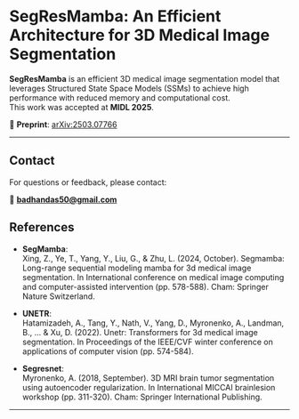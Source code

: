 # SegResMamba: An Efficient Architecture for 3D Medical Image Segmentation

**SegResMamba** is an efficient 3D medical image segmentation model that leverages Structured State Space Models (SSMs) to achieve high performance with reduced memory and computational cost.  
This work was accepted at **MIDL 2025**.

📄 **Preprint**: [arXiv:2503.07766](https://arxiv.org/pdf/2503.07766)

---

## Contact

For questions or feedback, please contact:

📧 **badhandas50@gmail.com**



## References

- **SegMamba**:  
  Xing, Z., Ye, T., Yang, Y., Liu, G., & Zhu, L. (2024, October). Segmamba: Long-range sequential modeling mamba for 3d medical image segmentation. In International conference on medical image computing and computer-assisted intervention (pp. 578-588). Cham: Springer Nature Switzerland.

- **UNETR**:  
  Hatamizadeh, A., Tang, Y., Nath, V., Yang, D., Myronenko, A., Landman, B., ... & Xu, D. (2022). Unetr: Transformers for 3d medical image segmentation. In Proceedings of the IEEE/CVF winter conference on applications of computer vision (pp. 574-584).

- **Segresnet**:  
  Myronenko, A. (2018, September). 3D MRI brain tumor segmentation using autoencoder regularization. In International MICCAI brainlesion workshop (pp. 311-320). Cham: Springer International Publishing.

---

